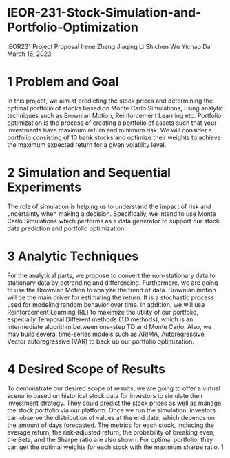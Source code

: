 # IEOR-231-Stock-Simulation-and-Portfolio-Optimization

IEOR231 Project Proposal
Irene Zheng
Jiaqing Li
Shichen Wu
Yichao Dai
March 16, 2023
# 1 Problem and Goal
In this project, we aim at predicting the stock prices and determining the optimal portfolio of stocks
based on Monte Carlo Simulations, using analytic techniques such as Brownian Motion, Reinforcement
Learning etc. Portfolio optimization is the process of creating a portfolio of assets such that your
investments have maximum return and minimum risk. We will consider a portfolio consisting of 10
bank stocks and optimize their weights to achieve the maximum expected return for a given volatility
level.
# 2 Simulation and Sequential Experiments
The role of simulation is helping us to understand the impact of risk and uncertainty when making a
decision. Specifically, we intend to use Monte Carlo Simulations which performs as a data generator
to support our stock data prediction and portfolio optimization.
# 3 Analytic Techniques
For the analytical parts, we propose to convert the non-stationary data to stationary data by detrending and differencing. Furthermore, we are going to use the Brownian Motion to analyze the trend of
data. Brownian motion will be the main driver for estimating the return. It is a stochastic process
used for modeling random behavior over time.
In addition, we will use Reinforcement Learning (RL) to maximize the utility of our portfolio, especially Temporal Different methods (TD methods), which is an intermediate algorithm between one-step
TD and Monte Carlo. Also, we may build several time-series models such as ARIMA, Autoregressive,
Vector autoregressive (VAR) to back up our portfolio optimization.
# 4 Desired Scope of Results
To demonstrate our desired scope of results, we are going to offer a virtual scenario based on historical
stock data for investors to simulate their investment strategy. They could predict the stock prices as
well as manage the stock portfolio via our platform.
Once we run the simulation, investors can observe the distribution of values at the end date, which
depends on the amount of days forecasted. The metrics for each stock, including the average return,
the risk-adjusted return, the probability of breaking even, the Beta, and the Sharpe ratio are also
shown. For optimal portfolio, they can get the optimal weights for each stock with the maximum
sharpe ratio.
1
